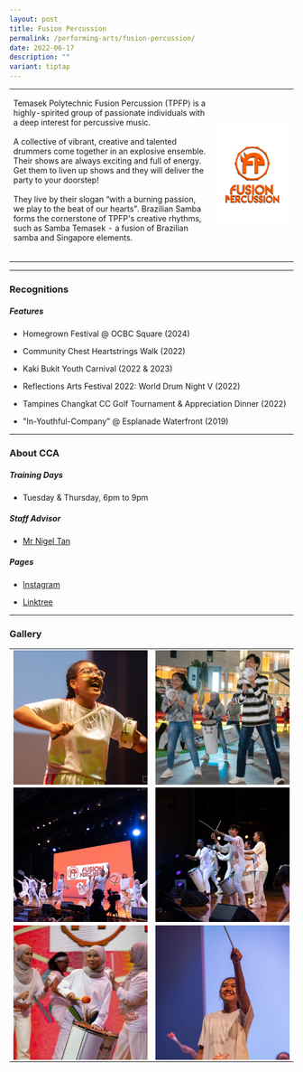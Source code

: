 ```yaml
---
layout: post
title: Fusion Percussion
permalink: /performing-arts/fusion-percussion/
date: 2022-06-17
description: ""
variant: tiptap
---
```

<table style="minWidth: 50px">
<colgroup>
<col>
<col>
</colgroup>
<tbody>
<tr>
<td rowspan="1" colspan="1">
<p>Temasek Polytechnic Fusion Percussion (TPFP) is a highly-spirited group
of passionate individuals with a deep interest for percussive music.
<br>
<br>A collective of vibrant, creative and talented drummers come together
in an explosive ensemble. Their shows are always exciting and full of energy.
Get them to liven up shows and they will deliver the party to your doorstep!
<br>
<br>They live by their slogan “with a burning passion, we play to the beat
of our hearts”. Brazilian Samba forms the cornerstone of TPFP's creative
rhythms, such as Samba Temasek - a fusion of Brazilian samba and Singapore
elements.
<br>
<br>
</p>
</td>
<td rowspan="1" colspan="1">
<div class="isomer-image-wrapper">
<img style="display:block;margin-left:auto;margin-right:auto;" height="auto" width="100%" alt="FP" src="/images/Arts/FP/FP_logo.png">
</div>
</td>
</tr>
</tbody>
</table>
<hr>
<h3>Recognitions</h3>
<h5>Features</h5>
<ul data-tight="true" class="tight">
<li>
<p>Homegrown Festival @ OCBC Square (2024)</p>
</li>
<li>
<p>Community Chest Heartstrings Walk (2022)</p>
</li>
<li>
<p>Kaki Bukit Youth Carnival (2022 &amp; 2023)</p>
</li>
<li>
<p>Reflections Arts Festival 2022: World Drum Night V (2022)</p>
</li>
<li>
<p>Tampines Changkat CC Golf Tournament &amp; Appreciation Dinner (2022)</p>
</li>
<li>
<p>"In-Youthful-Company” @ Esplanade Waterfront (2019)</p>
</li>
</ul>
<hr>
<h3>About CCA</h3>
<h5>Training Days</h5>
<ul data-tight="true" class="tight">
<li>
<p>Tuesday &amp; Thursday, 6pm to 9pm</p>
</li>
</ul>
<h5>Staff Advisor</h5>
<ul data-tight="true" class="tight">
<li>
<p><a href="mailto:nigel_tan@tp.edu.sg" rel="noopener noreferrer nofollow" target="_blank">Mr Nigel Tan</a> 
<br>
</p>
</li>
</ul>
<h5>Pages</h5>
<ul data-tight="true" class="tight">
<li>
<p><a href="https://www.instagram.com/fusionpercussion" rel="noopener noreferrer nofollow" target="_blank">Instagram</a>
</p>
</li>
<li>
<p><a href="https://linktr.ee/fusionpercussion" rel="noopener noreferrer nofollow" target="_blank">Linktree</a>
</p>
</li>
</ul>
<hr>
<h3>Gallery</h3>
<table style="minWidth: 50px">
<colgroup>
<col>
<col>
</colgroup>
<tbody>
<tr>
<td rowspan="1" colspan="1">
<div class="isomer-image-wrapper">
<img style="display:block;margin-left:auto;margin-right:auto;" height="auto" width="100%" alt="FP" src="/images/Arts/FP/FP_pic_1.jpg">
</div>
</td>
<td rowspan="1" colspan="1">
<div class="isomer-image-wrapper">
<img style="display:block;margin-left:auto;margin-right:auto;" height="auto" width="100%" alt="FP" src="/images/Arts/FP/FP_pic_2.jpg">
</div>
</td>
</tr>
<tr>
<td rowspan="1" colspan="1">
<div class="isomer-image-wrapper">
<img style="display:block;margin-left:auto;margin-right:auto;" height="auto" width="100%" alt="FP" src="/images/Arts/FP/FP_pic_3.jpg">
</div>
</td>
<td rowspan="1" colspan="1">
<div class="isomer-image-wrapper">
<img style="display:block;margin-left:auto;margin-right:auto;" height="auto" width="100%" alt="FP" src="/images/Arts/FP/FP_pic_4.jpg">
</div>
</td>
</tr>
<tr>
<td rowspan="1" colspan="1">
<div class="isomer-image-wrapper">
<img style="display:block;margin-left:auto;margin-right:auto;" height="auto" width="100%" alt="FP" src="/images/Arts/FP/FP_pic_5.jpg">
</div>
</td>
<td rowspan="1" colspan="1">
<div class="isomer-image-wrapper">
<img style="display:block;margin-left:auto;margin-right:auto;" height="auto" width="100%" alt="FP" src="/images/Arts/FP/FP_pic_6.jpg">
</div>
</td>
</tr>
</tbody>
</table>
<p></p>
